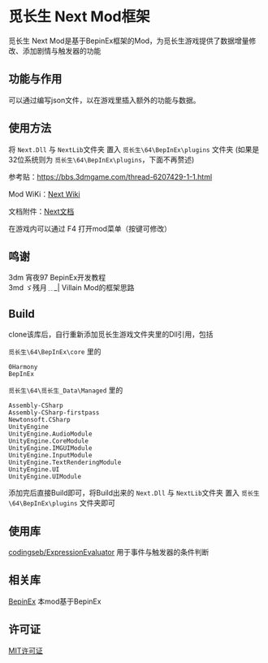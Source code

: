 # 觅长生 Next Mod框架

觅长生 Next Mod是基于BepinEx框架的Mod，为觅长生游戏提供了数据增量修改、添加剧情与触发器的功能

## 功能与作用
可以通过编写json文件，以在游戏里插入额外的功能与数据。

## 使用方法

将 `Next.Dll` 与 `NextLib`文件夹 置入 `觅长生\64\BepInEx\plugins` 文件夹 (如果是32位系统则为 `觅长生\64\BepInEx\plugins`，下面不再赘述)

参考贴：https://bbs.3dmgame.com/thread-6207429-1-1.html

Mod WiKi：[Next Wiki](https://michangshengnext.fandom.com/zh/wiki/%E8%A7%85%E9%95%BF%E7%94%9FNext_Wiki)

文档附件：[Next文档](doc/Next文档.md)

在游戏内可以通过 F4 打开mod菜单（按键可修改）

## 鸣谢
3dm  宵夜97  BepinEx开发教程<br>
3md  ゞ残月﹎_|  Villain Mod的框架思路<br>

## Build
clone该库后，自行重新添加觅长生游戏文件夹里的Dll引用，包括

`觅长生\64\BepInEx\core` 里的
```
0Harmony
BepInEx
```
`觅长生\64\觅长生_Data\Managed` 里的
```
Assembly-CSharp
Assembly-CSharp-firstpass
Newtonsoft.CSharp
UnityEngine
UnityEngine.AudioModule
UnityEngine.CoreModule
UnityEngine.IMGUIModule
UnityEngine.InputModule
UnityEngine.TextRenderingModule
UnityEngine.UI
UnityEngine.UIModule
```

添加完后直接Build即可，将Build出来的 `Next.Dll` 与 `NextLib`文件夹 置入 `觅长生\64\BepInEx\plugins` 文件夹即可

## 使用库
[codingseb/ExpressionEvaluator](https://github.com/codingseb/ExpressionEvaluator) 用于事件与触发器的条件判断

## 相关库
[BepinEx](https://github.com/BepInEx/BepInEx) 本mod基于BepinEx

## 许可证
[MIT许可证](https://github.com/magicskysword/Next/blob/main/LICENSE)